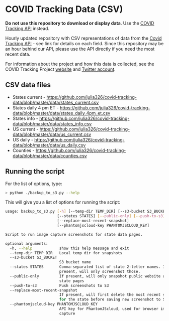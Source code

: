 # COVID Tracking Data (CSV)

**Do not use this repository to download or display data**. Use the [COVID Tracking API](https://covidtracking.com/api) instead.

Hourly updated repository with CSV representations of data from the [Covid Tracking API](https://covidtracking.com/api) - see link for details on each field. Since this repository may be an hour behind our API, please use the API directly if you need the most recent data.

For information about the project and how this data is collected, see the COVID Tracking Project [website](https://www.covidtracking.com) and [Twitter account](https://twitter.com/COVID19Tracking).

## CSV data files

* States current - https://github.com/julia326/covid-tracking-data/blob/master/data/states_current.csv
* States daily 4 pm ET - https://github.com/julia326/covid-tracking-data/blob/master/data/states_daily_4pm_et.csv
* States info - https://github.com/julia326/covid-tracking-data/blob/master/data/states_info.csv
* US current - https://github.com/julia326/covid-tracking-data/blob/master/data/us_current.csv
* US daily - https://github.com/julia326/covid-tracking-data/blob/master/data/us_daily.csv
* Counties - https://github.com/julia326/covid-tracking-data/blob/master/data/counties.csv

## Running the script

For the list of options, type:

```bash session
> python ./backup_to_s3.py --help
```

This will give you a list of options for running the script:

```bash
usage: backup_to_s3.py [-h] [--temp-dir TEMP_DIR] [--s3-bucket S3_BUCKET]
                       [--states STATES] [--public-only] [--push-to-s3]
                       [--replace-most-recent-snapshot]
                       [--phantomjscloud-key PHANTOMJSCLOUD_KEY]

Script to run image capture screenshots for state data pages.

optional arguments:
  -h, --help            show this help message and exit
  --temp-dir TEMP_DIR   Local temp dir for snapshots
  --s3-bucket S3_BUCKET
                        S3 bucket name
  --states STATES       Comma-separated list of state 2-letter names. If
                        present, will only screenshot those.
  --public-only         If present, will only snapshot public website and not
                        state pages
  --push-to-s3          Push screenshots to S3
  --replace-most-recent-snapshot
                        If present, will first delete the most recent snapshot
                        for the state before saving new screenshot to S3
  --phantomjscloud-key PHANTOMJSCLOUD_KEY
                        API key for PhantomJScloud, used for browser image
                        capture                       
```                       
